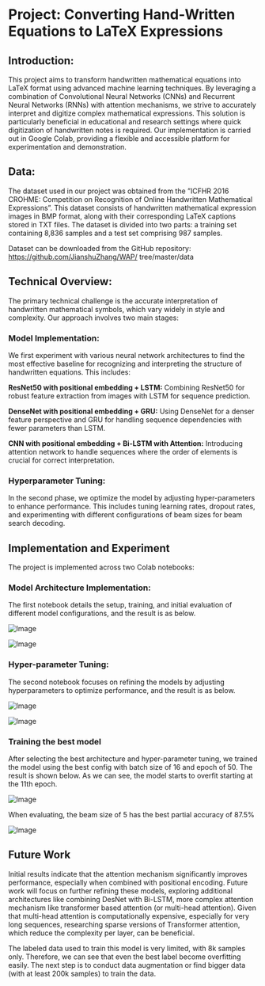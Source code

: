# Project: Converting Hand-Written Equations to LaTeX Expressions

## Introduction: 
This project aims to transform handwritten mathematical equations into LaTeX format using advanced machine learning techniques. By leveraging a combination of Convolutional Neural Networks (CNNs) and Recurrent Neural Networks (RNNs) with attention mechanisms, we strive to accurately interpret and digitize complex mathematical expressions. This solution is particularly beneficial in educational and research settings where quick digitization of handwritten notes is required. Our implementation is carried out in Google Colab, providing a flexible and accessible platform for experimentation and demonstration.

## Data: 
The dataset used in our project was obtained from the ”ICFHR 2016 CROHME: Competition on Recognition of Online Handwritten Mathematical Expressions”. This dataset consists of handwritten mathematical expression images in BMP format, along with their corresponding LaTeX captions stored in TXT files. The dataset is divided into two parts: a training set containing 8,836 samples and a test set comprising 987 samples.

Dataset can be downloaded from the GitHub repository: https://github.com/JianshuZhang/WAP/ tree/master/data

## Technical Overview: 
The primary technical challenge is the accurate interpretation of handwritten mathematical symbols, which vary widely in style and complexity. Our approach involves two main stages:
### Model Implementation:
We first experiment with various neural network architectures to find the most effective baseline for recognizing and interpreting the structure of handwritten equations. This includes:

**ResNet50 with positional embedding + LSTM:** Combining ResNet50 for robust feature extraction from images with LSTM for sequence prediction.

**DenseNet with positional embedding + GRU:** Using DenseNet for a denser feature perspective and GRU for handling sequence dependencies with fewer parameters than LSTM.

**CNN with positional embedding + Bi-LSTM with Attention:** Introducing attention network to handle sequences where the order of elements is crucial for correct interpretation.

### Hyperparameter Tuning:

In the second phase, we optimize the model by adjusting hyper-parameters to enhance performance. This includes tuning learning rates, dropout rates, and experimenting with different configurations of beam sizes for beam search decoding.

## Implementation and Experiment 

The project is implemented across two Colab notebooks:

### Model Architecture Implementation: 

The first notebook details the setup, training, and initial evaluation of different model configurations, and the result is as below. 

![Image](https://github.com/users/zachwu123/projects/1/assets/166083422/900eb61f-ace0-4a3a-9597-3375b38770ff)

![Image](https://github.com/users/zachwu123/projects/1/assets/166083422/08ceebb1-dc3f-4c23-b9c2-e8c6312b2e5e)

### Hyper-parameter Tuning: 

The second notebook focuses on refining the models by adjusting hyperparameters to optimize performance, and the result is as below. 

![Image](https://github.com/users/zachwu123/projects/1/assets/166083422/67921e0c-adcf-4278-9574-2f755e7ba210)


![Image](https://github.com/users/zachwu123/projects/1/assets/166083422/b4b51a31-7df4-4741-a7d4-a1e8204d3680)


### Training the best model

After selecting the best architecture and hyper-parameter tuning, we trained the model using the best config with batch size of 16 and epoch of 50. The result is shown below. As we can see, the model starts to overfit starting at the 11th epoch.  

![Image](https://github.com/users/zachwu123/projects/1/assets/166083422/206c5fc9-d795-458e-8b2c-0d0459c72edb)

When evaluating, the beam size of 5 has the best partial accuracy of 87.5%

![Image](https://github.com/users/zachwu123/projects/1/assets/166083422/99447130-270f-489d-82c8-209b90e8d848)

## Future Work

Initial results indicate that the attention mechanism significantly improves performance, especially when combined with positional encoding. Future work will focus on further refining these models, exploring additional architectures like combining DesNet with Bi-LSTM, more complex attention mechanism like transformer based attention (or multi-head attention). Given that multi-head attention is computationally expensive, especially for very long sequences, researching sparse versions of Transformer attention, which reduce the complexity per layer, can be beneficial.

The labeled data used to train this model is very limited, with 8k samples only. Therefore, we can see that even the best label become overfitting easily. The next step is to conduct data augmentation or find bigger data (with at least 200k samples) to train the data.

